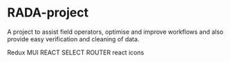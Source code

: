 # RADA-project
A project to assist field operators, optimise and improve workflows and also provide easy verification and cleaning of data. 

Redux
MUI
REACT SELECT
ROUTER
react icons